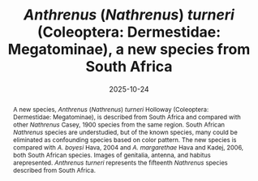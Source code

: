 ---
title: '<i>Anthrenus</i> (<i>Nathrenus</i>) <i>turneri</i> (Coleoptera: Dermestidae: Megatominae), a new species from South Africa'
date: '2025-10-24'
doi: 'https://doi.org/10.64338/im.1154.vfdny'
journal: Insecta Mundi
issue: '1154'
pagination: '1-6'
zoobank: 'urn:lsid:zoobank.org:pub:1652475C-A2FD-463C-98F0-E1C6487F20BD'
authors:
  - first_name: 'Graham J.'
    last_name: 'Holloway'
    affiliation: 'Cole Museum of Zoology, Biological Sciences, HLS Building, University of Reading, Whiteknights, Reading RG6 6EX, UK'
    email: 'g.holloway@reading.ac.uk'
    orcid: 'https://orcid.org/0000-0003-0495-0313'


download: 'https://drive.google.com/file/d/1uhJOwp9BWzn2x76PRpkv0_U5qXZWOBdS'

revised: ''

supplementary: ''

keywords: 
  - Taxonomy
  - identification
  - dissection
  - genitalia
  - <i>boyesi</i>
  - <i>margarethae</i>

categories:
  - Coleoptera
  - Dermestidae
  - Megatominae

  
references:
  - authors: Benson RB.
    year: 1946
    title: 'Mr. R.E. Turner. Nature 157'
    pages: 221
    doi: https://doi.org/10.1038/157221a0
    url: 
    access: 

  - authors: Háva J.
    year: 2025
    title: 'Dermestidae World (Coleoptera). World Dermestidae | Dermestidae world (Coleoptera), Megatominae.'
    pages: 
    doi: 
    url: https://dermestidae.wz.cz/wp-content/uploads/2025/06/Subfamily-Megatominae.pdf
    access: (Last accessed 22 August 2025.)

  - authors: Háva J, Kadej M.
    year: 2006
    title: 'Three new species of <i>Anthrenus </i>O. F. Müller, 1764 from southern Africa (Coleoptera: Dermestidae). Genus 17'
    pages: 493–509
    doi: 
    url: 
    access: 

  - authors: Herrmann A.
    year: 2025
    title: 'Dermestidae (Coleoptera) of the World.'
    pages: 
    doi: 
    url: http://www.dermestidae.com/index.html
    access: (Last accessed 22 August 2025.)

  - authors: Schneider CA, Rasband WS, Eliceiri KW.
    year: 2012
    title: 'NIH Image to ImageJ'
    pages: 25
    doi: https://doi.org/10.1038/nmeth.2089
    url: 
    access: 

  - authors: Shorthouse DP.
    year: 2010
    title: 'SimpleMappr, an online tool to produce publication-quality point maps.'
    pages: 
    doi: 
    url: https://www.simplemappr.net
    access: (Last accessed February 2025.)


abstract: 'A new species, <i>Anthrenus </i>(<i>Nathrenus</i>) <i>turneri </i>Holloway (Coleoptera: Dermestidae: Megatominae), is described from South Africa and compared with other <i>Nathrenus </i>Casey, 1900 species from the same region. South African <i>Nathrenus </i>species are understudied, but of the known species, many could be eliminated as confounding species based on color pattern. The new species is compared with <i>A. boyesi </i>Hava, 2004 and <i>A. margarethae </i>Hava and Kadej, 2006, both South African species. Images of genitalia, antenna, and habitus arepresented. <i>Anthrenus turneri </i>represents the fifteenth <i>Nathrenus </i>species described from South Africa.'

---